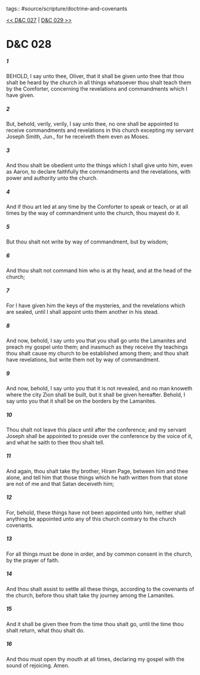 tags:: #source/scripture/doctrine-and-covenants

[<< D&C 027](/Doctrine_and_Covenants/D&C_027.md) | [D&C 029 >>](/Doctrine_and_Covenants/D&C_029.md)

# D&C 028

##### 1

BEHOLD, I say unto thee, Oliver, that it shall be given unto thee that thou shalt be heard by the church in all things whatsoever thou shalt teach them by the Comforter, concerning the revelations and commandments which I have given.

##### 2

But, behold, verily, verily, I say unto thee, no one shall be appointed to receive commandments and revelations in this church excepting my servant Joseph Smith, Jun., for he receiveth them even as Moses.

##### 3

And thou shalt be obedient unto the things which I shall give unto him, even as Aaron, to declare faithfully the commandments and the revelations, with power and authority unto the church.

##### 4

And if thou art led at any time by the Comforter to speak or teach, or at all times by the way of commandment unto the church, thou mayest do it.

##### 5

But thou shalt not write by way of commandment, but by wisdom;

##### 6

And thou shalt not command him who is at thy head, and at the head of the church;

##### 7

For I have given him the keys of the mysteries, and the revelations which are sealed, until I shall appoint unto them another in his stead.

##### 8

And now, behold, I say unto you that you shall go unto the Lamanites and preach my gospel unto them; and inasmuch as they receive thy teachings thou shalt cause my church to be established among them; and thou shalt have revelations, but write them not by way of commandment.

##### 9

And now, behold, I say unto you that it is not revealed, and no man knoweth where the city Zion shall be built, but it shall be given hereafter. Behold, I say unto you that it shall be on the borders by the Lamanites.

##### 10

Thou shalt not leave this place until after the conference; and my servant Joseph shall be appointed to preside over the conference by the voice of it, and what he saith to thee thou shalt tell.

##### 11

And again, thou shalt take thy brother, Hiram Page, between him and thee alone, and tell him that those things which he hath written from that stone are not of me and that Satan deceiveth him;

##### 12

For, behold, these things have not been appointed unto him, neither shall anything be appointed unto any of this church contrary to the church covenants.

##### 13

For all things must be done in order, and by common consent in the church, by the prayer of faith.

##### 14

And thou shalt assist to settle all these things, according to the covenants of the church, before thou shalt take thy journey among the Lamanites.

##### 15

And it shall be given thee from the time thou shalt go, until the time thou shalt return, what thou shalt do.

##### 16

And thou must open thy mouth at all times, declaring my gospel with the sound of rejoicing. Amen.
